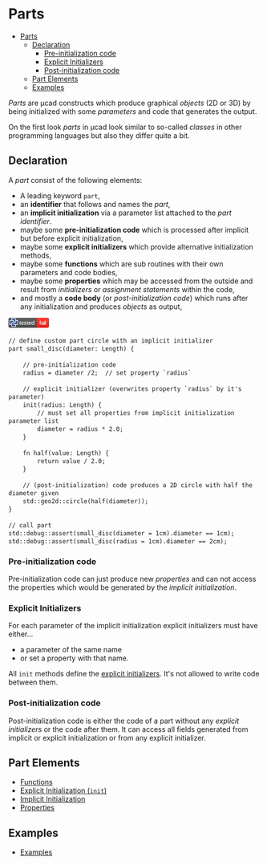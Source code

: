# Parts

- [Parts](#parts)
  - [Declaration](#declaration)
    - [Pre-initialization code](#pre-initialization-code)
    - [Explicit Initializers](#explicit-initializers)
    - [Post-initialization code](#post-initialization-code)
  - [Part Elements](#part-elements)
  - [Examples](#examples)

*Parts* are µcad constructs which produce graphical *objects* (2D or 3D) by being initialized with some *parameters* and code that generates the output.

On the first look *parts* in µcad look similar to so-called *classes* in other programming languages
but also they differ quite a bit.

## Declaration

A *part* consist of the following elements:

- A leading keyword `part`,
- an **identifier** that follows and names the *part*,
- an **implicit initialization** via a parameter list attached to the *part identifier*.
- maybe some **pre-initialization code** which is processed after implicit but before explicit initialization,
- maybe some **explicit initializers** which provide alternative initialization methods,
- maybe some **functions** which are sub routines with their own parameters and code bodies,
- maybe some **properties** which may be accessed from the outside and result from *initializers* or *assignment statements* within the code,
- and mostly a **code body** (or *post-initialization code*) which runs after any initialization and produces *objects* as output,

[![test](.test/parts_declaration.png)](.test/parts_declaration.log)

```µcad,parts_declaration
// define custom part circle with an implicit initializer
part small_disc(diameter: Length) {

    // pre-initialization code
    radius = diameter /2;  // set property `radius`

    // explicit initializer (overwrites property `radius` by it's parameter)
    init(radius: Length) {
        // must set all properties from implicit initialization parameter list
        diameter = radius * 2.0;
    }

    fn half(value: Length) {
        return value / 2.0;
    }

    // (post-initialization) code produces a 2D circle with half the diameter given
    std::geo2d::circle(half(diameter));
}

// call part
std::debug::assert(small_disc(diameter = 1cm).diameter == 1cm);
std::debug::assert(small_disc(radius = 1cm).diameter == 2cm);
```

### Pre-initialization code

Pre-initialization code can just produce new *properties* and can not access the properties which would be generated
by the *implicit initialization*.

### Explicit Initializers

For each parameter of the implicit initialization explicit initializers must have either...

- a parameter of the same name
- or set a property with that name.

All `init` methods define the [explicit initializers](init.md).
It's not allowed to write code between them.

### Post-initialization code

Post-initialization code is either the code of a part without any *explicit initializers* or the code after them.
It can access all fields generated from implicit or explicit initialization or from any explicit initializer.

## Part Elements

- [Functions](functions.md)
- [Explicit Initialization (`init`)](init.md)
- [Implicit Initialization](parameter_list.md)
- [Properties](property.md)

## Examples

- [Examples](EXAMPLES.md)
